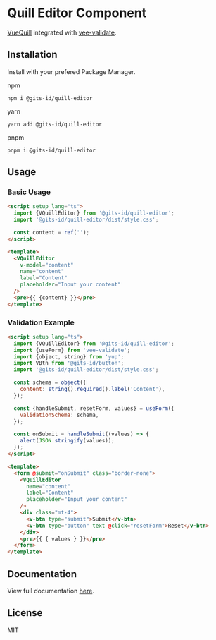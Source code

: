 # Quill Editor Component

[VueQuill](https://vueup.github.io/vue-quill/) integrated with [vee-validate](https://vee-validate.logaretm.com/v4/).

## Installation

Install with your prefered Package Manager.

npm

```
npm i @gits-id/quill-editor
```

yarn

```
yarn add @gits-id/quill-editor
```

pnpm

```
pnpm i @gits-id/quill-editor
```

## Usage

### Basic Usage

```html
<script setup lang="ts">
  import {VQuillEditor} from '@gits-id/quill-editor';
  import '@gits-id/quill-editor/dist/style.css';

  const content = ref('');
</script>

<template>
  <VQuillEditor
    v-model="content"
    name="content"
    label="Content"
    placeholder="Input your content"
  />
  <pre>{{ {content} }}</pre>
</template>
```

### Validation Example

```html
<script setup lang="ts">
  import {VQuillEditor} from '@gits-id/quill-editor';
  import {useForm} from 'vee-validate';
  import {object, string} from 'yup';
  import VBtn from '@gits-id/button';
  import '@gits-id/quill-editor/dist/style.css';

  const schema = object({
    content: string().required().label('Content'),
  });

  const {handleSubmit, resetForm, values} = useForm({
    validationSchema: schema,
  });

  const onSubmit = handleSubmit((values) => {
    alert(JSON.stringify(values));
  });
</script>

<template>
  <form @submit="onSubmit" class="border-none">
    <VQuillEditor
      name="content"
      label="Content"
      placeholder="Input your content"
    />
    <div class="mt-4">
      <v-btn type="submit">Submit</v-btn>
      <v-btn type="button" text @click="resetForm">Reset</v-btn>
    </div>
    <pre>{{ { values } }}</pre>
  </form>
</template>
```

## Documentation

View full documentation [here](https://gits-ui.web.app/?path=/story/forms-quilleditor--basic).

## License

MIT
